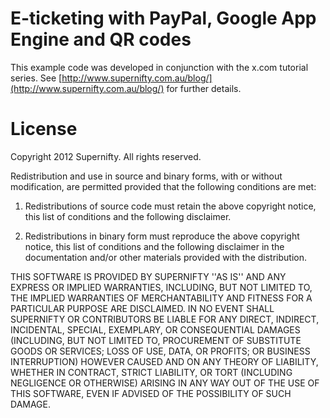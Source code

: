 E-ticketing with PayPal, Google App Engine and QR codes
=======================================================
This example code was developed in conjunction with the x.com tutorial series.
See [http://www.supernifty.com.au/blog/](http://www.supernifty.com.au/blog/) for further details.

License
=======

Copyright 2012 Supernifty. All rights reserved.

Redistribution and use in source and binary forms, with or without modification, are
permitted provided that the following conditions are met:

   1. Redistributions of source code must retain the above copyright notice, this list of
      conditions and the following disclaimer.

   2. Redistributions in binary form must reproduce the above copyright notice, this list
      of conditions and the following disclaimer in the documentation and/or other materials
      provided with the distribution.

THIS SOFTWARE IS PROVIDED BY SUPERNIFTY ''AS IS'' AND ANY EXPRESS OR IMPLIED
WARRANTIES, INCLUDING, BUT NOT LIMITED TO, THE IMPLIED WARRANTIES OF MERCHANTABILITY AND
FITNESS FOR A PARTICULAR PURPOSE ARE DISCLAIMED. IN NO EVENT SHALL SUPERNIFTY OR
CONTRIBUTORS BE LIABLE FOR ANY DIRECT, INDIRECT, INCIDENTAL, SPECIAL, EXEMPLARY, OR
CONSEQUENTIAL DAMAGES (INCLUDING, BUT NOT LIMITED TO, PROCUREMENT OF SUBSTITUTE GOODS OR
SERVICES; LOSS OF USE, DATA, OR PROFITS; OR BUSINESS INTERRUPTION) HOWEVER CAUSED AND ON
ANY THEORY OF LIABILITY, WHETHER IN CONTRACT, STRICT LIABILITY, OR TORT (INCLUDING
NEGLIGENCE OR OTHERWISE) ARISING IN ANY WAY OUT OF THE USE OF THIS SOFTWARE, EVEN IF
ADVISED OF THE POSSIBILITY OF SUCH DAMAGE.
